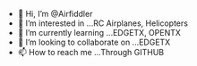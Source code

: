 - 👋 Hi, I’m @Airfiddler
- 👀 I’m interested in ...RC Airplanes, Helicopters
- 🌱 I’m currently learning ...EDGETX, OPENTX
- 💞️ I’m looking to collaborate on ...EDGETX
- 📫 How to reach me ...Through GITHUB

<!---
Airfiddler/Airfiddler is a ✨ special ✨ repository because its `README.md` (this file) appears on your GitHub profile.
You can click the Preview link to take a look at your changes.
--->
